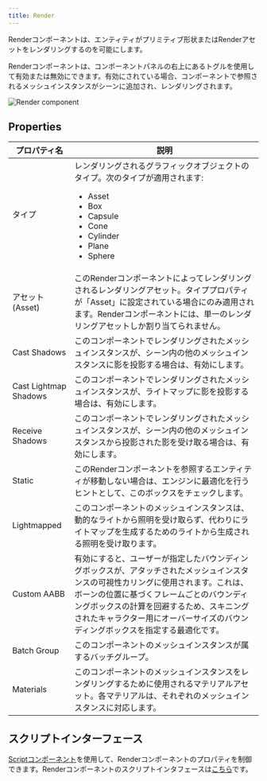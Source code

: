 ```yaml
---
title: Render
---
```


Renderコンポーネントは、エンティティがプリミティブ形状またはRenderアセットをレンダリングするのを可能にします。

Renderコンポーネントは、コンポーネントパネルの右上にあるトグルを使用して有効または無効にできます。有効にされている場合、コンポーネントで参照されるメッシュインスタンスがシーンに追加され、レンダリングされます。

![Render component](/images/user-manual/scenes/components/component-render.png)

## Properties

| プロパティ名              | 説明 |
|-----------------------|-------------|
| タイプ                  | レンダリングされるグラフィックオブジェクトのタイプ。次のタイプが適用されます:<ul><li>Asset</li><li>Box</li><li>Capsule</li><li>Cone</li><li>Cylinder</li><li>Plane</li><li>Sphere</li></ul> |
| アセット (Asset)                 | このRenderコンポーネントによってレンダリングされるレンダリングアセット。タイププロパティが「Asset」に設定されている場合にのみ適用されます。Renderコンポーネントには、単一のレンダリングアセットしか割り当てられません。 |
| Cast Shadows          | このコンポーネントでレンダリングされたメッシュインスタンスが、シーン内の他のメッシュインスタンスに影を投影する場合は、有効にします。 |
| Cast Lightmap Shadows | このコンポーネントでレンダリングされたメッシュインスタンスが、ライトマップに影を投影する場合は、有効にします。 |
| Receive Shadows       | このコンポーネントでレンダリングされたメッシュインスタンスが、シーン内の他のメッシュインスタンスから投影された影を受け取る場合は、有効にします。 |
| Static                | このRenderコンポーネントを参照するエンティティが移動しない場合は、エンジンに最適化を行うヒントとして、このボックスをチェックします。 |
| Lightmapped           | このコンポーネントのメッシュインスタンスは、動的なライトから照明を受け取らず、代わりにライトマップを生成するためのライトから生成される照明を受け取ります。 |
| Custom AABB           | 有効にすると、ユーザーが指定したバウンディングボックスが、アタッチされたメッシュインスタンスの可視性カリングに使用されます。これは、ボーンの位置に基づくフレームごとのバウンディングボックスの計算を回避するため、スキニングされたキャラクター用にオーバーサイズのバウンディングボックスを指定する最適化です。 |
| Batch Group           | このコンポーネントのメッシュインスタンスが属するバッチグループ。 |
| Materials             | このコンポーネントのメッシュインスタンスをレンダリングするために使用されるマテリアルアセット。各マテリアルは、それぞれのメッシュインスタンスに対応します。 |

## スクリプトインターフェース

[Scriptコンポーネント][2]を使用して、Renderコンポーネントのプロパティを制御できます。Renderコンポーネントのスクリプトインタフェースは[こちら][3]です。

[2]: /user-manual/scenes/components/script
[3]: https://api.playcanvas.com/classes/Engine.RenderComponent.html
